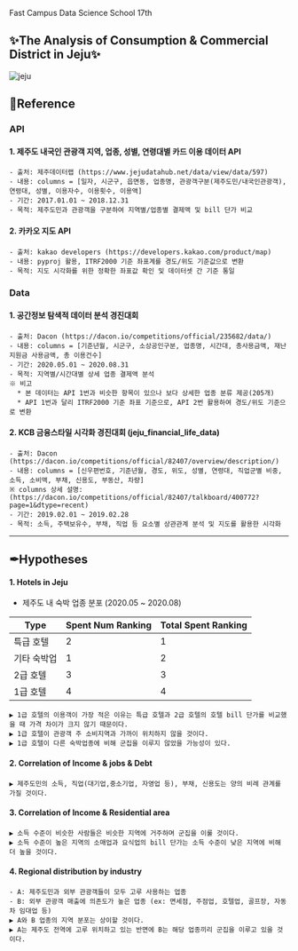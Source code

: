 Fast Campus Data Science School 17th <EDA project>
## ✨The Analysis of Consumption & Commercial District in Jeju✨

![jeju](https://user-images.githubusercontent.com/71582831/112963369-438ca980-9182-11eb-8ad6-e5dcee3ab197.jpg)


## 📜Reference
### API 
  #### 1. 제주도 내국인 관광객 지역, 업종, 성별, 연령대별 카드 이용 데이터 API
    - 출처: 제주데이터랩 (https://www.jejudatahub.net/data/view/data/597)
    - 내용: columns = [일자, 시군구, 읍면동, 업종명, 관광객구분(제주도민/내국인관광객), 연령대, 성별, 이용자수, 이용횟수, 이용액]
    - 기간: 2017.01.01 ~ 2018.12.31
    - 목적: 제주도민과 관광객을 구분하여 지역별/업종별 결제액 및 bill 단가 비교

  #### 2. 카카오 지도 API
    - 출처: kakao developers (https://developers.kakao.com/product/map)
    - 내용: pyproj 활용, ITRF2000 기준 좌표계를 경도/위도 기준값으로 변환
    - 목적: 지도 시각화를 위한 정확한 좌표값 확인 및 데이터셋 간 기준 통일

### Data
  #### 1. 공간정보 탐색적 데이터 분석 경진대회
    - 출처: Dacon (https://dacon.io/competitions/official/235682/data/)
    - 내용: columns = [기준년월, 시군구, 소상공인구분, 업종명, 시간대, 총사용금액, 재난지원금 사용금액, 총 이용건수]
    - 기간: 2020.05.01 ~ 2020.08.31
    - 목적: 지역별/시간대별 상세 업종 결제액 분석
    ※ 비고
      * 본 데이터는 API 1번과 비슷한 항목이 있으나 보다 상세한 업종 분류 제공(205개)
      * API 1번과 달리 ITRF2000 기준 좌표 기준으로, API 2번 활용하여 경도/위도 기준으로 변환
  #### 2. KCB 금융스타일 시각화 경진대회 (jeju_financial_life_data)
    - 출처: Dacon (https://dacon.io/competitions/official/82407/overview/description/)
    - 내용: columns = [신우편번호, 기준년월, 경도, 위도, 성별, 연령대, 직업군별 비중, 소득, 소비액, 부채, 신용도, 부동산, 차량]
    ※ columns 상세 설명: (https://dacon.io/competitions/official/82407/talkboard/400772?page=1&dtype=recent)
    - 기간: 2019.02.01 ~ 2019.02.28
    - 목적: 소득, 주택보유수, 부채, 직업 등 요소별 상관관계 분석 및 지도를 활용한 시각화

---

## ✒Hypotheses
#### 1. Hotels in Jeju
- 제주도 내 숙박 업종 분포 (2020.05 ~ 2020.08)

Type  |        Spent Num Ranking   |   Total Spent Ranking   
------------ | ---------------- | ----------------
특급 호텔 | 2 | 1
기타 숙박업 | 1 | 2
2급 호텔 | 3 | 3
1급 호텔 | 4 | 4
    
    
    ▶ 1급 호텔의 이용객이 가장 적은 이유는 특급 호텔과 2급 호텔의 호텔 bill 단가를 비교했을 때 가격 차이가 크지 않기 때문이다.
    ▶ 1급 호텔이 관광객 주 소비지역과 가까이 위치하지 않을 것이다.
    ▶ 1급 호텔이 다른 숙박업종에 비해 군집을 이루지 않았을 가능성이 있다.
    
#### 2. Correlation of Income & jobs & Debt
    ▶ 제주도민의 소득, 직업(대기업,중소기업, 자영업 등), 부채, 신용도는 양의 비례 관계를 가질 것이다.

#### 3. Correlation of Income & Residential area
    ▶ 소득 수준이 비슷한 사람들은 비슷한 지역에 거주하며 군집을 이룰 것이다.
    ▶ 소득 수준이 높은 지역의 소매업과 요식업의 bill 단가는 소득 수준이 낮은 지역에 비해 더 높을 것이다.

#### 4. Regional distribution by industry
    - A: 제주도민과 외부 관광객들이 모두 고루 사용하는 업종
    - B: 외부 관광객 매출에 의존도가 높은 업종 (ex: 면세점, 주점업, 호텔업, 골프장, 자동차 임대업 등)
    ▶ A와 B 업종의 지역 분포는 상이할 것이다.
    ▶ A는 제주도 전역에 고루 위치하고 있는 반면에 B는 해당 업종끼리 군집을 이루고 있을 것이다.
